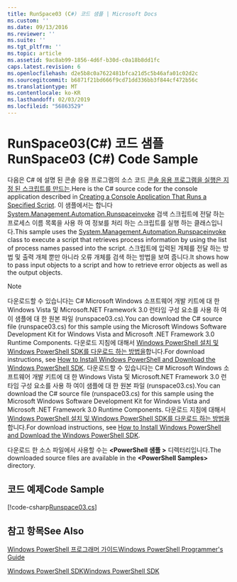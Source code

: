 ```yaml
---
title: RunSpace03 (C#) 코드 샘플 | Microsoft Docs
ms.custom: ''
ms.date: 09/13/2016
ms.reviewer: ''
ms.suite: ''
ms.tgt_pltfrm: ''
ms.topic: article
ms.assetid: 9ac8ab99-1856-4d6f-b30d-c0a18b8dd1fc
caps.latest.revision: 6
ms.openlocfilehash: d2e5b8c0a7622481bfca21d5c5b46afa01c02d2c
ms.sourcegitcommit: b6871f21bd666f9cd71dd336bb3f844cf472b56c
ms.translationtype: MT
ms.contentlocale: ko-KR
ms.lasthandoff: 02/03/2019
ms.locfileid: "56863529"
---
```

# <a name="runspace03-c-code-sample"></a><span data-ttu-id="1a48c-102">RunSpace03(C#) 코드 샘플</span><span class="sxs-lookup"><span data-stu-id="1a48c-102">RunSpace03 (C#) Code Sample</span></span>

<span data-ttu-id="1a48c-103">다음은 C# 에 설명 된 콘솔 응용 프로그램의 소스 코드 [콘솔 응용 프로그램을 실행은 지정 된 스크립트를 만드는](http://msdn.microsoft.com/en-us/a93e6006-36db-4bcc-b9da-c5bebf4ffd68).</span><span class="sxs-lookup"><span data-stu-id="1a48c-103">Here is the C# source code for the console application described in [Creating a Console Application That Runs a Specified Script](http://msdn.microsoft.com/en-us/a93e6006-36db-4bcc-b9da-c5bebf4ffd68).</span></span> <span data-ttu-id="1a48c-104">이 샘플에서는 합니다 [System.Management.Automation.Runspaceinvoke](/dotnet/api/System.Management.Automation.RunspaceInvoke) 검색 스크립트에 전달 하는 프로세스 이름 목록을 사용 하 여 정보를 처리 하는 스크립트를 실행 하는 클래스입니다.</span><span class="sxs-lookup"><span data-stu-id="1a48c-104">This sample uses the [System.Management.Automation.Runspaceinvoke](/dotnet/api/System.Management.Automation.RunspaceInvoke) class to execute a script that retrieves process information by using the list of process names passed into the script.</span></span> <span data-ttu-id="1a48c-105">스크립트에 입력된 개체를 전달 하는 방법 및 출력 개체 뿐만 아니라 오류 개체를 검색 하는 방법을 보여 줍니다.</span><span class="sxs-lookup"><span data-stu-id="1a48c-105">It shows how to pass input objects to a script and how to retrieve error objects as well as the output objects.</span></span>

> [!NOTE]
> <span data-ttu-id="1a48c-106">다운로드할 수 있습니다는 C# Microsoft Windows 소프트웨어 개발 키트에 대 한 Windows Vista 및 Microsoft.NET Framework 3.0 런타임 구성 요소를 사용 하 여이 샘플에 대 한 원본 파일 (runspace03.cs).</span><span class="sxs-lookup"><span data-stu-id="1a48c-106">You can download the C# source file (runspace03.cs) for this sample using the Microsoft Windows Software Development Kit for Windows Vista and Microsoft .NET Framework 3.0 Runtime Components.</span></span> <span data-ttu-id="1a48c-107">다운로드 지침에 대해서 [Windows PowerShell 설치 및 Windows PowerShell SDK를 다운로드 하는 방법을](/powershell/developer/installing-the-windows-powershell-sdk)합니다.</span><span class="sxs-lookup"><span data-stu-id="1a48c-107">For download instructions, see [How to Install Windows PowerShell and Download the Windows PowerShell SDK](/powershell/developer/installing-the-windows-powershell-sdk).</span></span>
> <span data-ttu-id="1a48c-108">다운로드할 수 있습니다는 C# Microsoft Windows 소프트웨어 개발 키트에 대 한 Windows Vista 및 Microsoft.NET Framework 3.0 런타임 구성 요소를 사용 하 여이 샘플에 대 한 원본 파일 (runspace03.cs).</span><span class="sxs-lookup"><span data-stu-id="1a48c-108">You can download the C# source file (runspace03.cs) for this sample using the Microsoft Windows Software Development Kit for Windows Vista and Microsoft .NET Framework 3.0 Runtime Components.</span></span> <span data-ttu-id="1a48c-109">다운로드 지침에 대해서 [Windows PowerShell 설치 및 Windows PowerShell SDK를 다운로드 하는 방법을](/powershell/developer/installing-the-windows-powershell-sdk)합니다.</span><span class="sxs-lookup"><span data-stu-id="1a48c-109">For download instructions, see [How to Install Windows PowerShell and Download the Windows PowerShell SDK](/powershell/developer/installing-the-windows-powershell-sdk).</span></span>
>
> <span data-ttu-id="1a48c-110">다운로드 한 소스 파일에서 사용할 수는  **\<PowerShell 샘플 >** 디렉터리입니다.</span><span class="sxs-lookup"><span data-stu-id="1a48c-110">The downloaded source files are available in the **\<PowerShell Samples>** directory.</span></span>

## <a name="code-sample"></a><span data-ttu-id="1a48c-111">코드 예제</span><span class="sxs-lookup"><span data-stu-id="1a48c-111">Code Sample</span></span>

[!code-csharp[Runspace03.cs](../../powershell-sdk-samples/SDK-2.0/csharp/Runspace03/Runspace03.cs#L11-L88 "Runspace03.cs")]

## <a name="see-also"></a><span data-ttu-id="1a48c-112">참고 항목</span><span class="sxs-lookup"><span data-stu-id="1a48c-112">See Also</span></span>

[<span data-ttu-id="1a48c-113">Windows PowerShell 프로그래머 가이드</span><span class="sxs-lookup"><span data-stu-id="1a48c-113">Windows PowerShell Programmer's Guide</span></span>](./windows-powershell-programmer-s-guide.md)

[<span data-ttu-id="1a48c-114">Windows PowerShell SDK</span><span class="sxs-lookup"><span data-stu-id="1a48c-114">Windows PowerShell SDK</span></span>](../windows-powershell-reference.md)